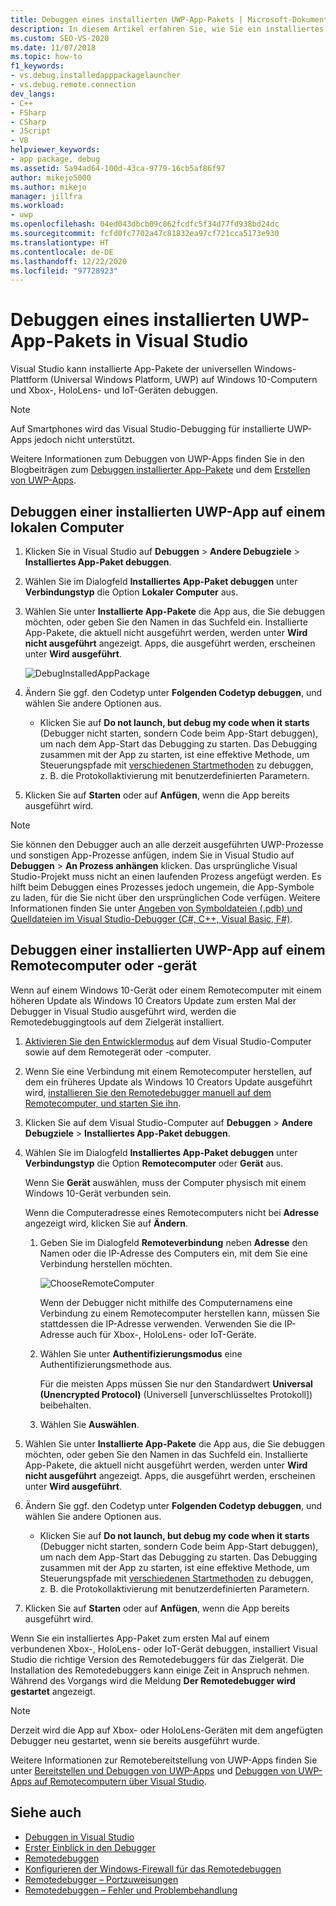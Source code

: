 ```yaml
---
title: Debuggen eines installierten UWP-App-Pakets | Microsoft-Dokumentation
description: In diesem Artikel erfahren Sie, wie Sie ein installiertes UWP-App-Paket (Universelle Windows-Plattform) in Visual Studio auf Windows 10-Computern, Xbox-Konsolen und IoT-Geräten (Internet of Things, Internet der Dinge) debuggen.
ms.custom: SEO-VS-2020
ms.date: 11/07/2018
ms.topic: how-to
f1_keywords:
- vs.debug.installedapppackagelauncher
- vs.debug.remote.connection
dev_langs:
- C++
- FSharp
- CSharp
- JScript
- VB
helpviewer_keywords:
- app package, debug
ms.assetid: 5a94ad64-100d-43ca-9779-16cb5af86f97
author: mikejo5000
ms.author: mikejo
manager: jillfra
ms.workload:
- uwp
ms.openlocfilehash: 04ed043dbcb09c862fcdfc5f34d77fd938bd24dc
ms.sourcegitcommit: fcfd0fc7702a47c81832ea97cf721cca5173e930
ms.translationtype: HT
ms.contentlocale: de-DE
ms.lasthandoff: 12/22/2020
ms.locfileid: "97728923"
---
```

# <a name="debug-an-installed-uwp-app-package-in-visual-studio"></a>Debuggen eines installierten UWP-App-Pakets in Visual Studio

Visual Studio kann installierte App-Pakete der universellen Windows-Plattform (Universal Windows Platform, UWP) auf Windows 10-Computern und Xbox-, HoloLens- und IoT-Geräten debuggen.

>[!NOTE]
>Auf Smartphones wird das Visual Studio-Debugging für installierte UWP-Apps jedoch nicht unterstützt.

Weitere Informationen zum Debuggen von UWP-Apps finden Sie in den Blogbeiträgen zum [Debuggen installierter App-Pakete](https://devblogs.microsoft.com/devops/updates-for-debugging-installed-app-packages-in-visual-studio-2015-update-2/) und dem [Erstellen von UWP-Apps](https://devblogs.microsoft.com/visualstudio/universal-windows-apps-targeting-windows-10-anniversary-sdk/).

## <a name="debug-an-installed-uwp-app-on-a-local-machine"></a>Debuggen einer installierten UWP-App auf einem lokalen Computer

1. Klicken Sie in Visual Studio auf **Debuggen** > **Andere Debugziele** > **Installiertes App-Paket debuggen**.

1. Wählen Sie im Dialogfeld **Installiertes App-Paket debuggen** unter **Verbindungstyp** die Option **Lokaler Computer** aus.

1. Wählen Sie unter **Installierte App-Pakete** die App aus, die Sie debuggen möchten, oder geben Sie den Namen in das Suchfeld ein. Installierte App-Pakete, die aktuell nicht ausgeführt werden, werden unter **Wird nicht ausgeführt** angezeigt. Apps, die ausgeführt werden, erscheinen unter **Wird ausgeführt**.

   ![DebugInstalledAppPackage](../debugger/media/debug-installed-app-pkg.png "DebugInstalledAppPackage")

1. Ändern Sie ggf. den Codetyp unter **Folgenden Codetyp debuggen**, und wählen Sie andere Optionen aus.
   - Klicken Sie auf **Do not launch, but debug my code when it starts** (Debugger nicht starten, sondern Code beim App-Start debuggen), um nach dem App-Start das Debugging zu starten. Das Debugging zusammen mit der App zu starten, ist eine effektive Methode, um Steuerungspfade mit [verschiedenen Startmethoden](/windows/uwp/xbox-apps/automate-launching-uwp-apps) zu debuggen, z. B. die Protokollaktivierung mit benutzerdefinierten Parametern.

1. Klicken Sie auf **Starten** oder auf **Anfügen**, wenn die App bereits ausgeführt wird.

> [!NOTE]
> Sie können den Debugger auch an alle derzeit ausgeführten UWP-Prozesse und sonstigen App-Prozesse anfügen, indem Sie in Visual Studio auf **Debuggen** > **An Prozess anhängen** klicken. Das ursprüngliche Visual Studio-Projekt muss nicht an einen laufenden Prozess angefügt werden. Es hilft beim Debuggen eines Prozesses jedoch ungemein, die App-Symbole zu laden, für die Sie nicht über den ursprünglichen Code verfügen. Weitere Informationen finden Sie unter [Angeben von Symboldateien (.pdb) und Quelldateien im Visual Studio-Debugger (C#, C++, Visual Basic, F#)](specify-symbol-dot-pdb-and-source-files-in-the-visual-studio-debugger.md).

## <a name="debug-an-installed-uwp-app-on-a-remote-computer-or-device"></a><a name="remote"></a> Debuggen einer installierten UWP-App auf einem Remotecomputer oder -gerät

Wenn auf einem Windows 10-Gerät oder einem Remotecomputer mit einem höheren Update als Windows 10 Creators Update zum ersten Mal der Debugger in Visual Studio ausgeführt wird, werden die Remotedebuggingtools auf dem Zielgerät installiert.

1. [Aktivieren Sie den Entwicklermodus](/windows/uwp/get-started/enable-your-device-for-development) auf dem Visual Studio-Computer sowie auf dem Remotegerät oder -computer.

1. Wenn Sie eine Verbindung mit einem Remotecomputer herstellen, auf dem ein früheres Update als Windows 10 Creators Update ausgeführt wird, [installieren Sie den Remotedebugger manuell auf dem Remotecomputer, und starten Sie ihn](../debugger/remote-debugging.md).

1. Klicken Sie auf dem Visual Studio-Computer auf **Debuggen** > **Andere Debugziele** > **Installiertes App-Paket debuggen**.

1. Wählen Sie im Dialogfeld **Installiertes App-Paket debuggen** unter **Verbindungstyp** die Option **Remotecomputer** oder **Gerät** aus.

   Wenn Sie **Gerät** auswählen, muss der Computer physisch mit einem Windows 10-Gerät verbunden sein.

   Wenn die Computeradresse eines Remotecomputers nicht bei **Adresse** angezeigt wird, klicken Sie auf **Ändern**.

   1. Geben Sie im Dialogfeld **Remoteverbindung** neben **Adresse** den Namen oder die IP-Adresse des Computers ein, mit dem Sie eine Verbindung herstellen möchten.

      ![ChooseRemoteComputer](../debugger/media/debug-remote-app-pkg.png "ChooseRemoteComputer")

      Wenn der Debugger nicht mithilfe des Computernamens eine Verbindung zu einem Remotecomputer herstellen kann, müssen Sie stattdessen die IP-Adresse verwenden. Verwenden Sie die IP-Adresse auch für Xbox-, HoloLens- oder IoT-Geräte.
   1. Wählen Sie unter **Authentifizierungsmodus** eine Authentifizierungsmethode aus.

      Für die meisten Apps müssen Sie nur den Standardwert **Universal (Unencrypted Protocol)** (Universell [unverschlüsseltes Protokoll]) beibehalten.
   1. Wählen Sie **Auswählen**.

1. Wählen Sie unter **Installierte App-Pakete** die App aus, die Sie debuggen möchten, oder geben Sie den Namen in das Suchfeld ein. Installierte App-Pakete, die aktuell nicht ausgeführt werden, werden unter **Wird nicht ausgeführt** angezeigt. Apps, die ausgeführt werden, erscheinen unter **Wird ausgeführt**.

1. Ändern Sie ggf. den Codetyp unter **Folgenden Codetyp debuggen**, und wählen Sie andere Optionen aus.
   - Klicken Sie auf **Do not launch, but debug my code when it starts** (Debugger nicht starten, sondern Code beim App-Start debuggen), um nach dem App-Start das Debugging zu starten. Das Debugging zusammen mit der App zu starten, ist eine effektive Methode, um Steuerungspfade mit [verschiedenen Startmethoden](/windows/uwp/xbox-apps/automate-launching-uwp-apps) zu debuggen, z. B. die Protokollaktivierung mit benutzerdefinierten Parametern.

1. Klicken Sie auf **Starten** oder auf **Anfügen**, wenn die App bereits ausgeführt wird.

Wenn Sie ein installiertes App-Paket zum ersten Mal auf einem verbundenen Xbox-, HoloLens- oder IoT-Gerät debuggen, installiert Visual Studio die richtige Version des Remotedebuggers für das Zielgerät. Die Installation des Remotedebuggers kann einige Zeit in Anspruch nehmen. Während des Vorgangs wird die Meldung **Der Remotedebugger wird gestartet** angezeigt.

>[!NOTE]
>Derzeit wird die App auf Xbox- oder HoloLens-Geräten mit dem angefügten Debugger neu gestartet, wenn sie bereits ausgeführt wurde.

Weitere Informationen zur Remotebereitstellung von UWP-Apps finden Sie unter [Bereitstellen und Debuggen von UWP-Apps](/windows/uwp/debug-test-perf/deploying-and-debugging-uwp-apps#advanced-remote-deployment-options) und [Debuggen von UWP-Apps auf Remotecomputern über Visual Studio](run-windows-store-apps-on-a-remote-machine.md).

## <a name="see-also"></a>Siehe auch

- [Debuggen in Visual Studio](../debugger/index.yml)
- [Erster Einblick in den Debugger](../debugger/debugger-feature-tour.md)
- [Remotedebuggen](../debugger/remote-debugging.md)
- [Konfigurieren der Windows-Firewall für das Remotedebuggen](../debugger/configure-the-windows-firewall-for-remote-debugging.md)
- [Remotedebugger – Portzuweisungen](../debugger/remote-debugger-port-assignments.md)
- [Remotedebuggen – Fehler und Problembehandlung](../debugger/remote-debugging-errors-and-troubleshooting.md)